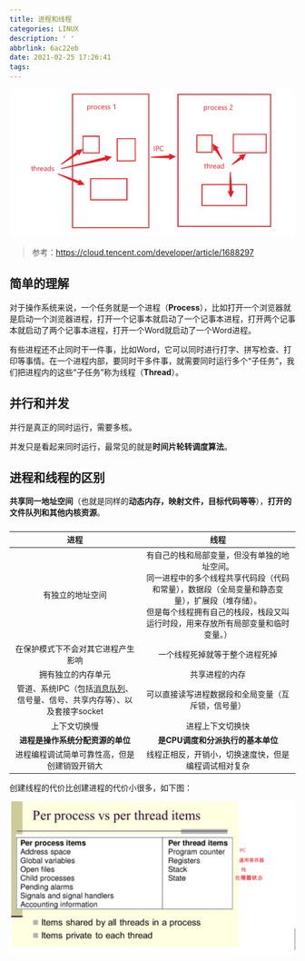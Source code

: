 ```yaml
---
title: 进程和线程
categories: LINUX
description: ' '
abbrlink: 6ac22eb
date: 2021-02-25 17:26:41
tags:
---
```


<img src="process-and-thread/image-20210225180738908.png" alt="image-20210225180738908" style="zoom:67%;" />

> 参考：https://cloud.tencent.com/developer/article/1688297

## 简单的理解

对于操作系统来说，一个任务就是一个进程（**Process**），比如打开一个浏览器就是启动一个浏览器进程，打开一个记事本就启动了一个记事本进程，打开两个记事本就启动了两个记事本进程，打开一个Word就启动了一个Word进程。

有些进程还不止同时干一件事，比如Word，它可以同时进行打字、拼写检查、打印等事情。在一个进程内部，要同时干多件事，就需要同时运行多个“子任务”，我们把进程内的这些“子任务”称为线程（**Thread**）。



## 并行和并发

并行是真正的同时运行，需要多核。

并发只是看起来同时运行，最常见的就是**时间片轮转调度算法**。



## 进程和线程的区别

**共享同一地址空间**（也就是同样的**动态内存，映射文件，目标代码等等**），**打开的文件队列和其他内核资源**。

##### 

|                             进程                             |                             线程                             |
| :----------------------------------------------------------: | :----------------------------------------------------------: |
|                       有独立的地址空间                       | 有自己的栈和局部变量，但没有单独的地址空间。<br />同一进程中的多个线程共享代码段（代码和常量），数据段（全局变量和静态变量），扩展段（堆存储）。<br />但是每个线程拥有自己的栈段，栈段又叫运行时段，用来存放所有局部变量和临时变量。） |
|              在保护模式下不会对其它进程产生影响              |                一个线程死掉就等于整个进程死掉                |
|                      拥有独立的内存单元                      |                        共享进程的内存                        |
| 管道、系统IPC（包括[消息队列](https://cloud.tencent.com/product/cmq?from=10680)、信号量、信号、共享内存等）、以及套接字socket |      可以直接读写进程数据段和全局变量（互斥锁，信号量）      |
|                         上下文切换慢                         |                       进程上下文切换快                       |
|               **进程是操作系统分配资源的单位**               |              **是CPU调度和分派执行的基本单位**               |
|         进程编程调试简单可靠性高，但是创建销毁开销大         |     线程正相反，开销小，切换速度快，但是编程调试相对复杂     |

创建线程的代价比创建进程的代价小很多，如下图：

![image-20210225181636565](process-and-thread/image-20210225181636565.png)